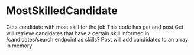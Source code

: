 # MostSkilledCandidate
Gets candidate with most skill for the job
This code has get and post
Get will retrieve candidates that have a certain skill informed in /candidates/search endpoint as skills?
Post will add candidates to an array in memory 
